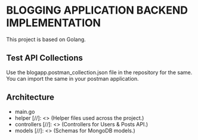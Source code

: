 # BLOGGING APPLICATION BACKEND IMPLEMENTATION

This project is based on Golang.

## Test API Collections
Use the blogapp.postman_collection.json file in the repository for the same.
You can import the same in your postman application.

## Architecture
- main.go
- helper [//]: <> (Helper files used across the project.)
- controllers [//]: <> (Controllers for Users & Posts API.)
- models [//]: <> (Schemas for MongoDB models.)

